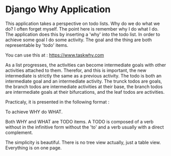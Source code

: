 # Django Why Application

This application takes a perspective on todo lists. Why do we do what we do? I often forget myself. The point here is remember why I do what I do. The application does this by inserting a 'why' into the todo list. In order to achieve some goal I do some activity. The goal and the thing are both representable by 'todo' items. 

You can use this at :
https://www.taskwhy.com

As a list progresses, the activities can become intermediate goals with other activities attached to them. Therefor, and this is important, the new intermediate is strictly the same as a previous activity. The todo is both an intermediate goal and an intermediate activity. The trunck todos are goals, the branch todos are intermediate activities at their base, the branch todos are intermediate goals at their bifurcations, and the leaf todos are activities.

Practicaly, it is presented in the following format :

To achieve WHY do WHAT.

Both WHY and WHAT are TODO items. A TODO is composed of a verb without in the infinitive form without the 'to' and a verb usually with a direct complement. 

The simplicity is beautiful. There is no tree view actually, just a table view. Everything is on one page. 

